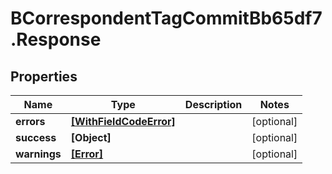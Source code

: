 # BCorrespondentTagCommitBb65df7.Response

## Properties

Name | Type | Description | Notes
------------ | ------------- | ------------- | -------------
**errors** | [**[WithFieldCodeError]**](WithFieldCodeError.md) |  | [optional] 
**success** | **[Object]** |  | [optional] 
**warnings** | [**[Error]**](Error.md) |  | [optional] 


